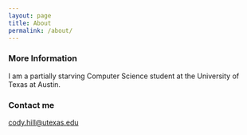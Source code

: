 ```yaml
---
layout: page
title: About
permalink: /about/
---
```


### More Information

I am a partially starving Computer Science student at the University of Texas at Austin.

### Contact me

[cody.hill@utexas.edu](mailto:cody.hill@utexas.edu)